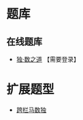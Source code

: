 # 题库

## 在线题库
- [独·数之道](http://www.sudokufans.org.cn/lx/game.index.php?type=ym) 【需要登录】

# 扩展题型
- [跨栏马数独](../../../混合类/跨栏马数独.md)